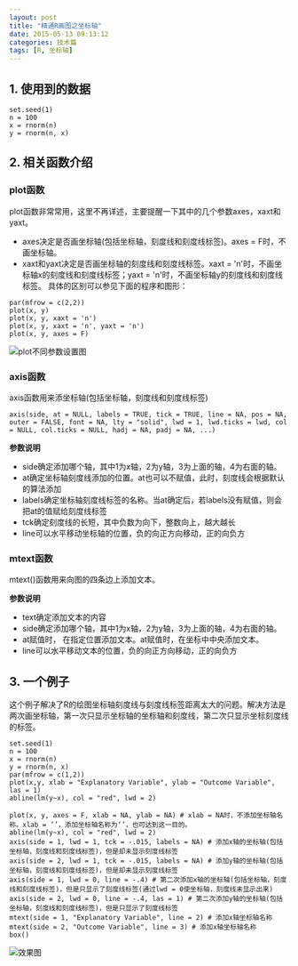 ```yaml
---
layout: post
title: "精通R画图之坐标轴"
date: 2015-05-13 09:13:12
categories: 技术篇
tags: [R, 坐标轴]
---
```

## 1. 使用到的数据

```
set.seed(1)
n = 100
x = rnorm(n)
y = rnorm(n, x)
```

## 2. 相关函数介绍

### plot函数

plot函数非常常用，这里不再详述，主要提醒一下其中的几个参数axes，xaxt和yaxt。

* axes决定是否画坐标轴(包括坐标轴，刻度线和刻度线标签)。axes = F时，不画坐标轴。
* xaxt和yaxt决定是否画坐标轴的刻度线和刻度线标签。xaxt = 'n'时，不画坐标轴x的刻度线和刻度线标签；yaxt = 'n'时，不画坐标轴y的刻度线和刻度线标签。
具体的区别可以参见下面的程序和图形：

```
par(mfrow = c(2,2))
plot(x, y)
plot(x, y, xaxt = 'n')
plot(x, y, xaxt = 'n', yaxt = 'n')
plot(x, y, axes = F)
```
<!--more-->
![plot不同参数设置图](http://7xize0.com1.z0.glb.clouddn.com/plot.png)

### axis函数

axis函数用来添坐标轴(包括坐标轴，刻度线和刻度线标签)
```
axis(side, at = NULL, labels = TRUE, tick = TRUE, line = NA, pos = NA, outer = FALSE, font = NA, lty = "solid", lwd = 1, lwd.ticks = lwd, col = NULL, col.ticks = NULL, hadj = NA, padj = NA, ...)
```

**参数说明**

* side确定添加哪个轴，其中1为x轴，2为y轴，3为上面的轴，4为右面的轴。
* at确定坐标轴刻度线添加的位置。at也可以不赋值，此时，刻度线会根据默认的算法添加
* labels确定坐标轴刻度线标签的名称。当at确定后，若labels没有赋值，则会把at的值赋给刻度线标签
* tck确定刻度线的长短，其中负数为向下，整数向上，越大越长
* line可以水平移动坐标轴的位置，负的向正方向移动，正的向负方

### mtext函数

mtext()函数用来向图的四条边上添加文本。

**参数说明**

* text确定添加文本的内容
* side确定添加哪个轴，其中1为x轴，2为y轴，3为上面的轴，4为右面的轴。
* at赋值时， 在指定位置添加文本。at赋值时，在坐标中中央添加文本。
* line可以水平移动文本的位置，负的向正方向移动，正的向负方

## 3. 一个例子
这个例子解决了R的绘图坐标轴刻度线与刻度线标签距离太大的问题。解决方法是两次画坐标轴，第一次只显示坐标轴的坐标轴和刻度线，第二次只显示坐标刻度线的标签。

```
set.seed(1)
n = 100
x = rnorm(n)
y = rnorm(n, x)
par(mfrow = c(1,2))
plot(x,y, xlab = "Explanatory Variable", ylab = "Outcome Variable", las = 1)
abline(lm(y~x), col = "red", lwd = 2)

plot(x, y, axes = F, xlab = NA, ylab = NA) # xlab = NA时，不添加坐标轴名称。xlab = ‘’，添加坐标轴名称为‘’，也可达到这一目的。
abline(lm(y~x), col = "red", lwd = 2)
axis(side = 1, lwd = 1, tck = -.015, labels = NA) # 添加x轴的坐标轴(包括坐标轴，刻度线和刻度线标签)，但是却未显示刻度线标签
axis(side = 2, lwd = 1, tck = -.015, labels = NA) # 添加y轴的坐标轴(包括坐标轴，刻度线和刻度线标签)，但是却未显示刻度线标签
axis(side = 1, lwd = 0, line = -.4) # 第二次添加x轴的坐标轴(包括坐标轴，刻度线和刻度线标签)，但是只显示了刻度线标签(通过lwd = 0使坐标轴，刻度线未显示出来)
axis(side = 2, lwd = 0, line = -.4, las = 1) # 第二次添加y轴的坐标轴(包括坐标轴，刻度线和刻度线标签)，但是只显示了刻度线标签
mtext(side = 1, "Explanatory Variable", line = 2) # 添加x轴坐标轴名称
mtext(side = 2, "Outcome Variable", line = 3) # 添加x轴坐标轴名称
box()
```
![效果图](http://7xize0.com1.z0.glb.clouddn.com/plot2.png)
